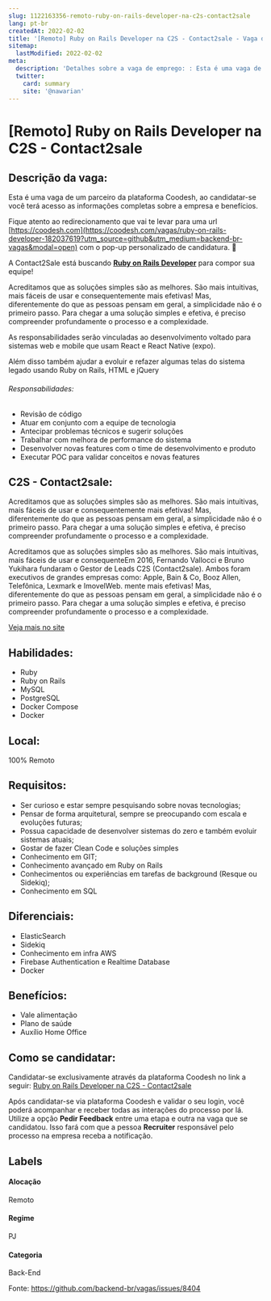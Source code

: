 ```yaml
---
slug: 1122163356-remoto-ruby-on-rails-developer-na-c2s-contact2sale
lang: pt-br
createdAt: 2022-02-02
title: '[Remoto] Ruby on Rails Developer na C2S - Contact2sale - Vaga de Emprego'
sitemap:
  lastModified: 2022-02-02
meta:
  description: 'Detalhes sobre a vaga de emprego: : Esta é uma vaga de um parceiro da plataforma Coodesh, ao candidatar-se você terá acesso as informações completas sobre a empresa e benefícios.  Fique atento ao redirecionamento que vai te levar para uma url [https://coodesh.com](https://coodesh.com/vagas/ruby-on-rails-developer-182037619?utm_source=github&utm_medium=backend-br-vagas&modal=open) com o pop-up personalizado de candidatura. 👋 <p>A Contact2Sale está buscando <strong><ins>Ruby on Rails Developer</ins></strong> para compor sua equipe!</p> <p>Acreditamos que as soluções simples são as melhores. São mais intuitivas, mais fáceis de usar e consequentemente mais efetivas! Mas, diferentemente do que as pessoas pensam em geral, a simplicidade não é o primeiro passo. Para chegar a uma solução simples e efetiva, é preciso compreender profundamente o processo e a complexidade.</p> <p>As responsabilidades serão vinculadas ao desenvolvimento voltado para sistemas web e mobile que usam React e React Native (expo).</p> <p>Além disso também ajudar a evoluir e refazer algumas telas do sistema legado usando Ruby on Rails, HTML e jQuery</p> <h6>Responsabilidades:</h6> <ul> <li>Revisão de código</li> <li>Atuar em conjunto com a equipe de tecnologia</li> <li>Antecipar problemas técnicos e sugerir soluções</li> <li>Trabalhar com melhora de performance do sistema</li> <li>Desenvolver novas features com o time de desenvolvimento e produto</li> <li>Executar POC para validar conceitos e novas features</li> </ul>'
  twitter:
    card: summary
    site: '@nawarian'
---
```


# [Remoto] Ruby on Rails Developer na C2S - Contact2sale

## Descrição da vaga: 
Esta é uma vaga de um parceiro da plataforma Coodesh, ao candidatar-se você terá acesso as informações completas sobre a empresa e benefícios.


Fique atento ao redirecionamento que vai te levar para uma url [https://coodesh.com](https://coodesh.com/vagas/ruby-on-rails-developer-182037619?utm_source=github&utm_medium=backend-br-vagas&modal=open) com o pop-up personalizado de candidatura. 👋
<p>A Contact2Sale está buscando <strong><ins>Ruby on Rails Developer</ins></strong> para compor sua equipe!</p>
<p>Acreditamos que as soluções simples são as melhores. São mais intuitivas, mais fáceis de usar e consequentemente mais efetivas! Mas, diferentemente do que as pessoas pensam em geral, a simplicidade não é o primeiro passo. Para chegar a uma solução simples e efetiva, é preciso compreender profundamente o processo e a complexidade.</p>
<p>As responsabilidades serão vinculadas ao desenvolvimento voltado para sistemas web e mobile que usam React e React Native (expo).</p>
<p>Além disso também ajudar a evoluir e refazer algumas telas do sistema legado usando Ruby on Rails, HTML e jQuery</p>
<h6>Responsabilidades:</h6>
<ul>
<li>Revisão de código</li>
<li>Atuar em conjunto com a equipe de tecnologia</li>
<li>Antecipar problemas técnicos e sugerir soluções</li>
<li>Trabalhar com melhora de performance do sistema</li>
<li>Desenvolver novas features com o time de desenvolvimento e produto</li>
<li>Executar POC para validar conceitos e novas features</li>
</ul>

## C2S - Contact2sale: 
 <p>Acreditamos que as soluções simples são as melhores. São mais intuitivas, mais fáceis de usar e consequentemente mais efetivas! Mas, diferentemente do que as pessoas pensam em geral, a simplicidade não é o primeiro passo. Para chegar a uma solução simples e efetiva, é preciso compreender profundamente o processo e a complexidade.</p>
<p>Acreditamos que as soluções simples são as melhores. São mais intuitivas, mais fáceis de usar e consequenteEm 2016, Fernando Vallocci e Bruno Yukihara fundaram o Gestor de Leads C2S (Contact2sale). Ambos foram executivos de grandes empresas como: Apple, Bain &amp; Co, Booz Allen, Telefônica, Lexmark e ImovelWeb. mente mais efetivas! Mas, diferentemente do que as pessoas pensam em geral, a simplicidade não é o primeiro passo. Para chegar a uma solução simples e efetiva, é preciso compreender profundamente o processo e a complexidade.</p><a href='https://coodesh.com/empresas/c2s-contact2sale'>Veja mais no site</a>

 ## Habilidades: 
 - Ruby 
- Ruby on Rails 
- MySQL 
- PostgreSQL 
- Docker Compose 
- Docker
## Local: 
 100% Remoto
## Requisitos: 
 - Ser curioso e estar sempre pesquisando sobre novas tecnologias; 
- Pensar de forma arquitetural, sempre se preocupando com escala e evoluções futuras; 
- Possua capacidade de desenvolver sistemas do zero e também evoluir sistemas atuais; 
- Gostar de fazer Clean Code e soluções simples 
- Conhecimento em GIT; 
- Conhecimento avançado em Ruby on Rails 
- Conhecimentos ou experiências em tarefas de background (Resque ou Sidekiq); 
- Conhecimento em SQL
## Diferenciais: 
 - ElasticSearch 
- Sidekiq 
- Conhecimento em infra AWS 
- Firebase Authentication e Realtime Database 
- Docker
## Benefícios: 
 - Vale alimentação 
- Plano de saúde 
- Auxílio Home Office
## Como se candidatar:
Candidatar-se exclusivamente através da plataforma Coodesh no link a seguir: [Ruby on Rails Developer na C2S - Contact2sale](https://coodesh.com/vagas/ruby-on-rails-developer-182037619?utm_source=github&utm_medium=backend-br-vagas&modal=open)


Após candidatar-se via plataforma Coodesh e validar o seu login, você poderá acompanhar e receber todas as interações do processo por lá. Utilize a opção **Pedir Feedback** entre uma etapa e outra na vaga que se candidatou. Isso fará com que a pessoa **Recruiter** responsável pelo processo na empresa receba a notificação.
## Labels
#### Alocação
Remoto
#### Regime
PJ
#### Categoria
Back-End

Fonte: https://github.com/backend-br/vagas/issues/8404